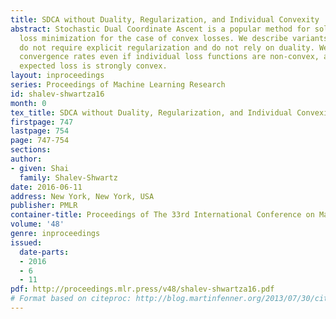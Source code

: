 ```yaml
---
title: SDCA without Duality, Regularization, and Individual Convexity
abstract: Stochastic Dual Coordinate Ascent is a popular method for solving regularized
  loss minimization for the case of convex losses. We describe variants of SDCA that
  do not require explicit regularization and do not rely on duality. We prove linear
  convergence rates even if individual loss functions are non-convex, as long as the
  expected loss is strongly convex.
layout: inproceedings
series: Proceedings of Machine Learning Research
id: shalev-shwartza16
month: 0
tex_title: SDCA without Duality, Regularization, and Individual Convexity
firstpage: 747
lastpage: 754
page: 747-754
sections: 
author:
- given: Shai
  family: Shalev-Shwartz
date: 2016-06-11
address: New York, New York, USA
publisher: PMLR
container-title: Proceedings of The 33rd International Conference on Machine Learning
volume: '48'
genre: inproceedings
issued:
  date-parts:
  - 2016
  - 6
  - 11
pdf: http://proceedings.mlr.press/v48/shalev-shwartza16.pdf
# Format based on citeproc: http://blog.martinfenner.org/2013/07/30/citeproc-yaml-for-bibliographies/
---
```

